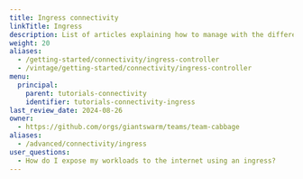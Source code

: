 ```yaml
---
title: Ingress connectivity
linkTitle: Ingress
description: List of articles explaining how to manage with the different ingress features available in the platform.
weight: 20
aliases:
  - /getting-started/connectivity/ingress-controller
  - /vintage/getting-started/connectivity/ingress-controller
menu:
  principal:
    parent: tutorials-connectivity
    identifier: tutorials-connectivity-ingress
last_review_date: 2024-08-26
owner:
  - https://github.com/orgs/giantswarm/teams/team-cabbage
aliases:
  - /advanced/connectivity/ingress
user_questions:
  - How do I expose my workloads to the internet using an ingress?
---
```

